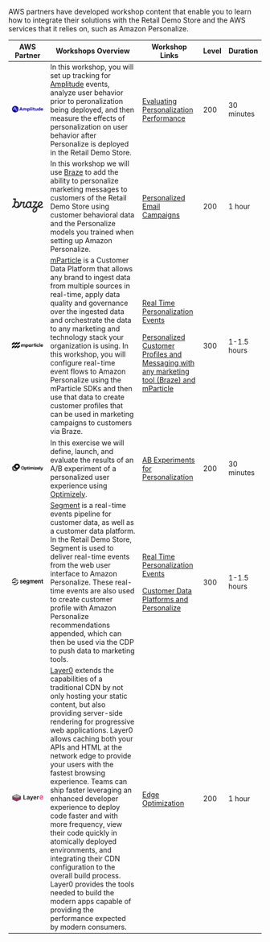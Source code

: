 AWS partners have developed workshop content that enable you to learn how to integrate their solutions with the Retail Demo Store and the AWS services that it relies on, such as Amazon Personalize.

AWS Partner | Workshops Overview | Workshop Links | Level | Duration
--- | --- | --- | --- | ---
![Amplitude logo](./assets/amplitude.svg) | In this workshop, you will set up tracking for [Amplitude](https://amplitude.com/) events, analyze user behavior prior to peronalization being deployed, and then measure the effects of personalization on user behavior after Personalize is deployed in the Retail Demo Store. | [Evaluating Personalization Performance](https://github.com/aws-samples/retail-demo-store/blob/master/workshop/3-Experimentation/3.5-Amplitude-Performance-Metrics.ipynb) | 200 | 30 minutes
![Braze logo](./assets/braze.svg) | In this workshop we will use [Braze](https://www.braze.com/) to add the ability to personalize marketing messages to customers of the Retail Demo Store using customer behavioral data and the Personalize models you trained when setting up Amazon Personalize. | [Personalized Email Campaigns](https://github.com/aws-samples/retail-demo-store/blob/master/workshop/4-Messaging/4.2-Braze.ipynb) | 200 | 1 hour
![mParticle logo](./assets/mparticle.svg) | [mParticle](https://mparticle.com/) is a Customer Data Platform that allows any brand to ingest data from multiple sources in real-time, apply data quality and governance over the ingested data and orchestrate the data to any marketing and technology stack your organization is using.  In this workshop, you will configure real-time event flows to Amazon Personalize using the mParticle SDKs and then use that data to create customer profiles that can be used in marketing campaigns to customers via Braze. | [Real Time Personalization Events](https://github.com/aws-samples/retail-demo-store/blob/master/workshop/1-Personalization/Lab-6-Real-time-events-mParticle.ipynb) <br/><br/> [Personalized Customer Profiles and Messaging with any marketing tool (Braze) and mParticle](https://github.com/aws-samples/retail-demo-store/blob/master/workshop/6-CustomerDataPlatforms/6.2-mParticle.ipynb) | 300 | 1-1.5 hours
![Optimizely logo](./assets/optimizely.svg) | In this exercise we will define, launch, and evaluate the results of an A/B experiment of a personalized user experience using [Optimizely](https://www.optimizely.com/). | [AB Experiments for Personalization](https://github.com/aws-samples/retail-demo-store/blob/master/workshop/3-Experimentation/3.6-Optimizely-AB-Experiment.ipynb) | 200 | 30 minutes
![Segment logo](./assets/segment.svg) | [Segment](https://segment.com/) is a real-time events pipeline for customer data, as well as a customer data platform.  In the Retail Demo Store, Segment is used to deliver real-time events from the web user interface to Amazon Personalize.  These real-time events are also used to create customer profile with Amazon Personalize recommendations appended, which can then be used via the CDP to push data to marketing tools. | [Real Time Personalization Events](https://github.com/aws-samples/retail-demo-store/blob/master/workshop/1-Personalization/Lab-5-Real-time-events-Segment.ipynb) <br/><br/> [Customer Data Platforms and Personalize](./workshop/6-CustomerDataPlatforms/6.1-Segment.ipynb) | 300 | 1-1.5 hours
![Layer0 logo](./assets/Layer0.svg) | [Layer0](https://layer0.co/) extends the capabilities of a traditional CDN by not only hosting your static content, but also providing server-side rendering for progressive web applications. Layer0 allows caching both your APIs and HTML at the network edge to provide your users with the fastest browsing experience. Teams can ship faster leveraging an enhanced developer experience to deploy code faster and with more frequency, view their code quickly in atomically deployed environments, and integrating their CDN configuration to the overall build process. Layer0 provides the tools needed to build the modern apps capable of providing the performance expected by modern consumers.  | [Edge Optimization](https://github.com/aws-samples/retail-demo-store/blob/master/workshop/8-PerformanceOptimization/8.1-Layer0.ipynb) | 200 | 1 hour
